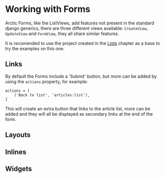 # Working with Forms

Arctic Forms, like the ListViews, add features not present in the standard 
django generics, there are three different views available: `CreateView`, 
`UpdateView` and `FormView`, they all share similar features.

It is recomended to use the project created in the [Lists](lists.md) chapter as
a base to try the examples on this one.

## Links

By default the Forms include a 'Submit' button, but more can be added by using 
the `actions` property, for example:

    actions = [
        ('Back to list', 'articles:list'),
    ]

This will create an extra button that links to the article list, more can be 
added and they will all be displayed as secondary links at the end of the form.

## Layouts

## Inlines

## Widgets